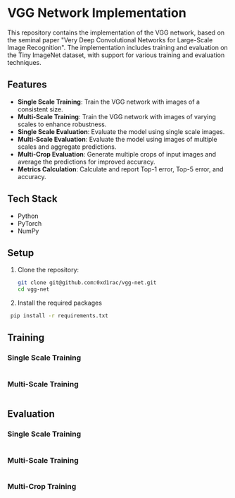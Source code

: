 # VGG Network Implementation

This repository contains the implementation of the VGG network, based on the seminal paper "Very Deep Convolutional Networks for Large-Scale Image Recognition". The implementation includes training and evaluation on the Tiny ImageNet dataset, with support for various training and evaluation techniques.

## Features
- **Single Scale Training**: Train the VGG network with images of a consistent size.
- **Multi-Scale Training**: Train the VGG network with images of varying scales to enhance robustness.
- **Single Scale Evaluation**: Evaluate the model using single scale images.
- **Multi-Scale Evaluation**: Evaluate the model using images of multiple scales and aggregate predictions.
- **Multi-Crop Evaluation**: Generate multiple crops of input images and average the predictions for improved accuracy.
- **Metrics Calculation**: Calculate and report Top-1 error, Top-5 error, and accuracy.

## Tech Stack
- Python
- PyTorch
- NumPy

## Setup
1. Clone the repository:
   ```bash
   git clone git@github.com:0xd1rac/vgg-net.git
   cd vgg-net
   ```

2. Install the required packages
  ```bash
   pip install -r requirements.txt
   ```
## Training 
### Single Scale Training
   ```bash

   ```

### Multi-Scale Training 
   ```bash

   ```

## Evaluation
### Single Scale Training 
   ```bash

   ```

### Multi-Scale Training
   ```bash

   ```

### Multi-Crop Training
   ```bash

   ```


